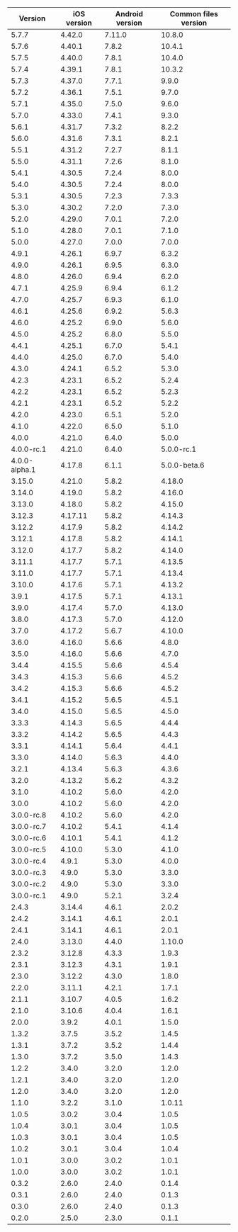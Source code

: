 | Version       | iOS version | Android version | Common files version |
|---------------|-------------|-----------------|----------------------|
| 5.7.7 | 4.42.0 | 7.11.0 | 10.8.0 |
| 5.7.6 | 4.40.1 | 7.8.2 | 10.4.1 |
| 5.7.5 | 4.40.0 | 7.8.1 | 10.4.0 |
| 5.7.4 | 4.39.1 | 7.8.1 | 10.3.2 |
| 5.7.3         | 4.37.0      | 7.7.1           | 9.9.0                |
| 5.7.2         | 4.36.1      | 7.5.1           | 9.7.0                |
| 5.7.1         | 4.35.0      | 7.5.0           | 9.6.0                |
| 5.7.0         | 4.33.0      | 7.4.1           | 9.3.0                |
| 5.6.1         | 4.31.7      | 7.3.2           | 8.2.2                |
| 5.6.0         | 4.31.6      | 7.3.1           | 8.2.1                |
| 5.5.1         | 4.31.2      | 7.2.7           | 8.1.1                |
| 5.5.0         | 4.31.1      | 7.2.6           | 8.1.0                |
| 5.4.1         | 4.30.5      | 7.2.4           | 8.0.0                |
| 5.4.0         | 4.30.5      | 7.2.4           | 8.0.0                |
| 5.3.1         | 4.30.5      | 7.2.3           | 7.3.3                |
| 5.3.0         | 4.30.2      | 7.2.0           | 7.3.0                |
| 5.2.0         | 4.29.0      | 7.0.1           | 7.2.0                |
| 5.1.0         | 4.28.0      | 7.0.1           | 7.1.0                |
| 5.0.0         | 4.27.0      | 7.0.0           | 7.0.0                |
| 4.9.1         | 4.26.1      | 6.9.7           | 6.3.2                |
| 4.9.0         | 4.26.1      | 6.9.5           | 6.3.0                |
| 4.8.0         | 4.26.0      | 6.9.4           | 6.2.0                |
| 4.7.1         | 4.25.9      | 6.9.4           | 6.1.2                |
| 4.7.0         | 4.25.7      | 6.9.3           | 6.1.0                |
| 4.6.1         | 4.25.6      | 6.9.2           | 5.6.3                |
| 4.6.0         | 4.25.2      | 6.9.0           | 5.6.0                |
| 4.5.0         | 4.25.2      | 6.8.0           | 5.5.0                |
| 4.4.1         | 4.25.1      | 6.7.0           | 5.4.1                |
| 4.4.0         | 4.25.0      | 6.7.0           | 5.4.0                |
| 4.3.0         | 4.24.1      | 6.5.2           | 5.3.0                |
| 4.2.3         | 4.23.1      | 6.5.2           | 5.2.4                |
| 4.2.2         | 4.23.1      | 6.5.2           | 5.2.3                |
| 4.2.1         | 4.23.1      | 6.5.2           | 5.2.2                |
| 4.2.0         | 4.23.0      | 6.5.1           | 5.2.0                |
| 4.1.0         | 4.22.0      | 6.5.0           | 5.1.0                |
| 4.0.0         | 4.21.0      | 6.4.0           | 5.0.0                |
| 4.0.0-rc.1    | 4.21.0      | 6.4.0           | 5.0.0-rc.1           |
| 4.0.0-alpha.1 | 4.17.8      | 6.1.1           | 5.0.0-beta.6         |
| 3.15.0        | 4.21.0      | 5.8.2           | 4.18.0               |
| 3.14.0        | 4.19.0      | 5.8.2           | 4.16.0               |
| 3.13.0        | 4.18.0      | 5.8.2           | 4.15.0               |
| 3.12.3        | 4.17.11     | 5.8.2           | 4.14.3               |
| 3.12.2        | 4.17.9      | 5.8.2           | 4.14.2               |
| 3.12.1        | 4.17.8      | 5.8.2           | 4.14.1               |
| 3.12.0        | 4.17.7      | 5.8.2           | 4.14.0               |
| 3.11.1        | 4.17.7      | 5.7.1           | 4.13.5               |
| 3.11.0        | 4.17.7      | 5.7.1           | 4.13.4               |
| 3.10.0        | 4.17.6      | 5.7.1           | 4.13.2               |
| 3.9.1         | 4.17.5      | 5.7.1           | 4.13.1               |
| 3.9.0         | 4.17.4      | 5.7.0           | 4.13.0               |
| 3.8.0         | 4.17.3      | 5.7.0           | 4.12.0               |
| 3.7.0         | 4.17.2      | 5.6.7           | 4.10.0               |
| 3.6.0         | 4.16.0      | 5.6.6           | 4.8.0                |
| 3.5.0         | 4.16.0      | 5.6.6           | 4.7.0                |
| 3.4.4         | 4.15.5      | 5.6.6           | 4.5.4                |
| 3.4.3         | 4.15.3      | 5.6.6           | 4.5.2                |
| 3.4.2         | 4.15.3      | 5.6.6           | 4.5.2                |
| 3.4.1         | 4.15.2      | 5.6.5           | 4.5.1                |
| 3.4.0         | 4.15.0      | 5.6.5           | 4.5.0                |
| 3.3.3         | 4.14.3      | 5.6.5           | 4.4.4                |
| 3.3.2         | 4.14.2      | 5.6.5           | 4.4.3                |
| 3.3.1         | 4.14.1      | 5.6.4           | 4.4.1                |
| 3.3.0         | 4.14.0      | 5.6.3           | 4.4.0                |
| 3.2.1         | 4.13.4      | 5.6.3           | 4.3.6                |
| 3.2.0         | 4.13.2      | 5.6.2           | 4.3.2                |
| 3.1.0         | 4.10.2      | 5.6.0           | 4.2.0                |
| 3.0.0         | 4.10.2      | 5.6.0           | 4.2.0                |
| 3.0.0-rc.8    | 4.10.2      | 5.6.0           | 4.2.0                |
| 3.0.0-rc.7    | 4.10.2      | 5.4.1           | 4.1.4                |
| 3.0.0-rc.6    | 4.10.1      | 5.4.1           | 4.1.2                |
| 3.0.0-rc.5    | 4.10.0      | 5.3.0           | 4.1.0                |
| 3.0.0-rc.4    | 4.9.1       | 5.3.0           | 4.0.0                |
| 3.0.0-rc.3    | 4.9.0       | 5.3.0           | 3.3.0                |
| 3.0.0-rc.2    | 4.9.0       | 5.3.0           | 3.3.0                |
| 3.0.0-rc.1    | 4.9.0       | 5.2.1           | 3.2.4                |
| 2.4.3         | 3.14.4      | 4.6.1           | 2.0.2                |
| 2.4.2         | 3.14.1      | 4.6.1           | 2.0.1                |
| 2.4.1         | 3.14.1      | 4.6.1           | 2.0.1                |
| 2.4.0         | 3.13.0      | 4.4.0           | 1.10.0               |
| 2.3.2         | 3.12.8      | 4.3.3           | 1.9.3                |
| 2.3.1         | 3.12.3      | 4.3.1           | 1.9.1                |
| 2.3.0         | 3.12.2      | 4.3.0           | 1.8.0                |
| 2.2.0         | 3.11.1      | 4.2.1           | 1.7.1                |
| 2.1.1         | 3.10.7      | 4.0.5           | 1.6.2                |
| 2.1.0         | 3.10.6      | 4.0.4           | 1.6.1                |
| 2.0.0         | 3.9.2       | 4.0.1           | 1.5.0                |
| 1.3.2         | 3.7.5       | 3.5.2           | 1.4.5                |
| 1.3.1         | 3.7.2       | 3.5.2           | 1.4.4                |
| 1.3.0         | 3.7.2       | 3.5.0           | 1.4.3                |
| 1.2.2         | 3.4.0       | 3.2.0           | 1.2.0                |
| 1.2.1         | 3.4.0       | 3.2.0           | 1.2.0                |
| 1.2.0         | 3.4.0       | 3.2.0           | 1.2.0                |
| 1.1.0         | 3.2.2       | 3.1.0           | 1.0.11               |
| 1.0.5         | 3.0.2       | 3.0.4           | 1.0.5                |
| 1.0.4         | 3.0.1       | 3.0.4           | 1.0.5                |
| 1.0.3         | 3.0.1       | 3.0.4           | 1.0.5                |
| 1.0.2         | 3.0.1       | 3.0.4           | 1.0.4                |
| 1.0.1         | 3.0.0       | 3.0.2           | 1.0.1                |
| 1.0.0         | 3.0.0       | 3.0.2           | 1.0.1                |
| 0.3.2         | 2.6.0       | 2.4.0           | 0.1.4                |
| 0.3.1         | 2.6.0       | 2.4.0           | 0.1.3                |
| 0.3.0         | 2.6.0       | 2.4.0           | 0.1.3                |
| 0.2.0         | 2.5.0       | 2.3.0           | 0.1.1                |
